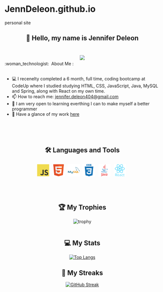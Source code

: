 # JennDeleon.github.io
personal site

### 
<h2 align="center">👋 Hello, my name is Jennifer Deleon<br><br>
</h2>
<div id="header" align="center">
  <img src="https://media.giphy.com/media/KJmbSTSyIzetubNgJ5/giphy.gif"</img>
</div>
:woman_technologist: &nbsp;About Me :
<br>
<br>
  
- :computer: I recenelty completed a 6 month, full time, coding bootcamp at CodeUp where I studied studying HTML, CSS, JavaScript, Java, MySQL and Spring, along with React on my own time. <br>
- 📫 How to reach me: jennifer.deleon404@gmail.com<br>
- 📌 I am very open to learning everthing I can to make myself a better programmer<br>
- 🧐 Have a glance of my work [here](https://github.com/JennDeleon?tab=repositories)


<br>
<br>
<br>
  <h2 align="center">🛠 Languages and Tools <br><br>
    <img src="https://github.com/devicons/devicon/blob/master/icons/javascript/javascript-original.svg" title="JavaScript" alt="JavaScript" width="40" height="40"/>&nbsp;
    <img src="https://github.com/devicons/devicon/blob/master/icons/html5/html5-original.svg" title="HTML5" alt="HTML" width="40" height="40"/>&nbsp;
    <img src="https://github.com/devicons/devicon/blob/master/icons/mysql/mysql-original-wordmark.svg" title="MySQL"  alt="MySQL" width="40" height="40"/>&nbsp;
    <img src="https://github.com/devicons/devicon/blob/master/icons/css3/css3-plain-wordmark.svg"  title="CSS3" alt="CSS" width="40" height="40"/>&nbsp;
    <img src="https://github.com/devicons/devicon/blob/master/icons/java/java-original-wordmark.svg" title="Java" alt="Java" width="40" height="40"/>&nbsp;
  <img src="https://github.com/devicons/devicon/blob/master/icons/react/react-original-wordmark.svg" title="React" alt="React" width="40" height="40"/>&nbsp;
  </h2>
  <br><br>
  <div align="center">

## 🏆 My Trophies <br /> 
  
  ![trophy](https://github-profile-trophy.vercel.app/?username=JennDeleon&theme=juicyfresh&no-frame=true&row=1&&margin-w=20&no-bg=true)
  <br /><br />
    
  </div>
  <div align="center">  
    
## 💻 My Stats <br /> 

    
  [![Top Langs](https://github-readme-stats.vercel.app/api/top-langs/?username=JennDeleon&layout=compact&theme=vision-friendly-dark)](https://github.com/JennDeleon/github-readme-stats)
    
  </div>
    <div align="center"> 
      
  ## 💫 My Streaks <br />  

      
  [![GitHub Streak](http://github-readme-streak-stats.herokuapp.com?user=JennDeleon&theme=dark&background=000000)](https://git.io/streak-stats)
      
  </div>
  
  

